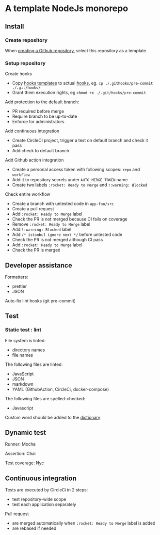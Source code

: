 # A template NodeJs monorepo

## Install

### Create repository

<!-- markdownlint-disable-next-line MD013 -->
When [creating a Github repository](https://docs.github.com/en/repositories/creating-and-managing-repositories/creating-a-repository-from-a-template), select this repository as a template

### Setup repository

Create hooks 

- Copy [hooks templates](./githooks) to  actual [hooks](./git/hooks), eg. `cp ./.githooks/pre-commit ./.git/hooks/`
- Grant them execution rights, eg `chmod +x ./.git/hooks/pre-commit`

Add protection to the default branch:

- PR required before merge
- Require branch to be up-to-date
- Enforce for administrators

Add continuous integration

- Create CircleCI project, trigger a test on default branch and check it pass
- Add check to default branch

Add Github action integration

- Create a personal access token with following scopes: `repo` and `workflow`
- Add it to repository secrets under `AUTO_MERGE_TOKEN` name
- Create two labels `:rocket: Ready to Merge` and `!:warning: Blocked`

Check entire workflow

- Create a branch with untested code in `app-foo/src`
- Create a pull request
- Add `:rocket: Ready to Merge` label
- Check the PR is not merged because CI fails on coverage
- Remove  `:rocket: Ready to Merge` label
- Add `!:warning: Blocked` label
- Add `/* istanbul ignore next */` before untested code
- Check the PR is not merged although CI pass
- Add `:rocket: Ready to Merge` label
- Check the PR is merged

## Developer assistance

Formatters:

- prettier
- JSON

Auto-fix lint hooks (git pre-commit)

## Test

### Static test : lint

File system is linted:

- directory names
- file names

The following files are linted:

- JavaScript
- JSON
- markdown
- YAML (GithubAction, CircleCi, docker-compose)

The following files are spelled-checked:

- Javascript

Custom word should be added to the [dictionary](dictionaries/custom.txt)


## Dynamic test

Runner: Mocha

Assertion: Chai

Test coverage: Nyc

## Continuous integration

Tests are executed by CircleCi in 2 steps:

- test repository-wide scope
- test each application separately

Pull request

- are merged automatically when `:rocket: Ready to Merge` label is added
- are rebased if needed
